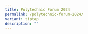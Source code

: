 ```yaml
---
title: Polytechnic Forum 2024
permalink: /polytechnic-forum-2024/
variant: tiptap
description: ""
---
```

<p></p>